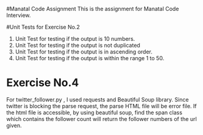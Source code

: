 #Manatal Code Assignment
  This is the assignment for Manatal Code Interview.
  

#Unit Tests for Exercise No.2
  1. Unit Test for testing if the output is 10 numbers.
  2. Unit Test for testing if the output is not duplicated
  3. Unit Test for testing if the output is in ascending order.
  4. Unit Test for testing if the output is within the range 1 to 50.
  
# Exercise No.4
  
  For twitter_follower.py , I used requests and Beautiful Soup library. Since twitter is blocking the parse request, the parse HTML file will be error file.
  If the html file is accessible, by using beautiful soup, find the span class which contains the follower count will return the follower numbers of the url given.


